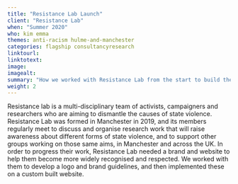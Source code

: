 ```yaml
---
title: "Resistance Lab Launch"
client: "Resistance Lab"
when: "Summer 2020"
who: kim emma
themes: anti-racism hulme-and-manchester
categories: flagship consultancyresearch
linktourl:
linktotext:
image:
imagealt:
summary: "How we worked with Resistance Lab from the start to build their first website and support them with branding and design"
weight: 2
---
```


Resistance lab is a multi-disciplinary team of activists, campaigners and researchers who are aiming to dismantle the causes of state violence. Resistance Lab was formed in Manchester in 2019, and its members regularly meet to discuss and organise research work that will raise awareness about different forms of state violence, and to support other groups working on those same aims, in Manchester and across the UK.
In order to progress their work, Resistance Lab needed a brand and website to help them become more widely recognised and respected. We worked with them to develop a logo and brand guidelines, and then implemented these on a custom built website.
